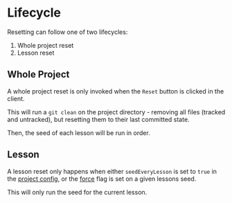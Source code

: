# Lifecycle

Resetting can follow one of two lifecycles:

1. Whole project reset
2. Lesson reset

## Whole Project

A whole project reset is only invoked when the `Reset` button is clicked in the client.

This will run a `git clean` on the project directory - removing all files (tracked and untracked), but resetting them to their last committed state.

Then, the seed of each lesson will be run in order.

## Lesson

A lesson reset only happens when either `seedEveryLesson` is set to `true` in the [project config](/configuration.html#projectsjson), or the [force](/project-syntax.html#--force--) flag is set on a given lessons seed.

This will only run the seed for the current lesson.
